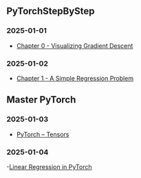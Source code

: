## PyTorchStepByStep

### 2025-01-01
- [Chapter 0 - Visualizing Gradient Descent](https://colab.research.google.com/github/dvgodoy/PyTorchStepByStep/blob/master/Chapter00.ipynb)
  
### 2025-01-02
- [Chapter 1 - A Simple Regression Problem](https://colab.research.google.com/github/dvgodoy/PyTorchStepByStep/blob/master/Chapter01.ipynb)


## Master PyTorch
### 2025-01-03
- [PyTorch – Tensors](https://datahacker.rs/002-pytorch-what-are-tensors-in-pytorch-1-3/)

### 2025-01-04
-[Linear Regression in PyTorch](https://datahacker.rs/003-pytorch-how-to-implement-linear-regression-in-pytorch/)

